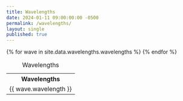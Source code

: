 ```yaml
---
title: Wavelengths
date: 2024-01-11 09:00:00:00 -0500
permalink: /wavelengths/
layout: single
published: true
---
```


<table id="wavelengths">
<caption>Wavelengths</caption>
<tr>
  <th>Wavelengths</th>
</tr>
{% for wave in site.data.wavelengths.wavelengths %}
<tr>
  <td>{{ wave.wavelength }}</td>
</tr>
{% endfor %}
</table>